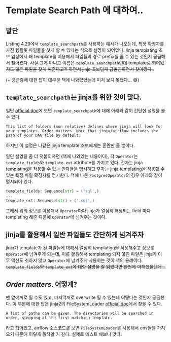 # Template Search Path 에 대하여..

## 발단
Listing 4.20에서 `template_searchpath`를 사용하는 예시가 나오는데, 특정 확장자를 가진 템플릿 파일들을 찾게 할 수 있다는 식으로 설명이 되어있다.
jinja templating 초보 입장에서 왜 template을 이용해서 파일들의 경로 prefix를 줄 수 있는 것인지 궁금해서 찾아봤다.
~~사실 그게 아니고 이름은 `template_searchpath`인데 template로 되어있지도 않은 파일을 찾게 해준다고?! 하면서 jinja 초보답게 급발진하면서 찾아봤다..~~

(+ 궁금증에 대한 답이 대부분 책에 나와있었는데 미처 보지 못했다... :sweat_smile:)


## `template_searchpath`는 jinja를 위한 것이 맞다.
일단 [official doc](https://airflow.apache.org/docs/apache-airflow/1.10.4/_api/airflow/models/dag/index.html#airflow.models.dag.DAG)에 보면 `template_searchpath`에 대해 아래와 같이 간단한 설명을 볼 수 있다.
```
This list of folders (non relative) defines where jinja will look for your templates. Order matters. Note that jinja/airflow includes the path of your DAG file by default.
```

하지만 이 설명은 나같은 jinja template 초보에게는 혼란만 줄 뿐이다.

일단 설명을 좀 더 덧붙이자면 (책에 나와있는 내용이다), 각 `Operator`는 `template_fields`와 `template_ext` attribute를 가지고 있다.
전자는 jinja templating을 적용할 수 있는 인자들을 명시하고 후자는 jinja templating을 적용할 수 있는 특정 파일 확장자를 명시한다.
책에 나온 `PostgresOperator`의 경우 아래와 같이 명시되어 있다.
```python
template_fields: Sequence[str] = ('sql',)
...
template_ext: Sequence[str] = ('.sql',)
```

그래서 위의 정보를 이용해서 `Operator`마다 jinja가 열심히 해당되는 field 마다 templating 해준 다음에 `Operator`에 넘겨주는 것이다.

## jinja를 활용해서 일반 파일들도 간단하게 넘겨주자
jinja가 template가 된 파일들에 대해서 열심히 templating을 적용해주고 정보를 `Operator`에 넘겨주게 되는데, 이를 활용해서 templating 되지 않은 파일은 jinja가 아무 액션도 취하지 않고 `Operator`에 넘겨주게 사용하는 것이 책의 용례이다.
~~`template_fields`와 `template_ext`에 대한 설명을 잘 읽었다면 한번에 이해했을텐데...~~

## *Order matters*. 어떻게?
맨 앞에꺼로 될 수도 있고, 마지막꺼로 overwrite 될 수 있는데 어떻다는 것인지 궁금했다.
이 부분에 대한 답은 jinja2의 FileSystemLoader [official doc](https://jinja.palletsprojects.com/en/3.0.x/api/#jinja2.FileSystemLoader)에서 찾을 수 있다.
```
A list of paths can be given. The directories will be searched in order, stopping at the first matching template.
```
라고 되어있고, airflow 소스코드를 보면 `FileSystemLoader`를 사용해서 env들을 가져오기 때문에 이렇게 동작할 거 같다.
실제로 테스트 해보니 맞다.